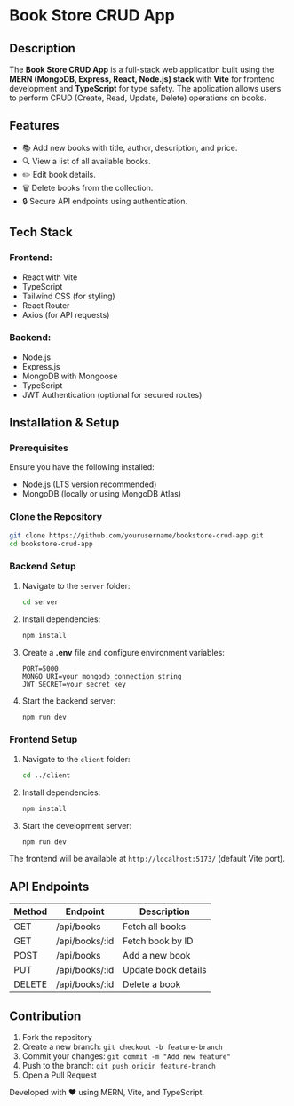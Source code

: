# Book Store CRUD App

## Description
The **Book Store CRUD App** is a full-stack web application built using the **MERN (MongoDB, Express, React, Node.js) stack** with **Vite** for frontend development and **TypeScript** for type safety. The application allows users to perform CRUD (Create, Read, Update, Delete) operations on books.

## Features
- 📚 Add new books with title, author, description, and price.
- 🔍 View a list of all available books.
- ✏️ Edit book details.
- 🗑️ Delete books from the collection.
- 🔒 Secure API endpoints using authentication.

## Tech Stack
### Frontend:
- React with Vite
- TypeScript
- Tailwind CSS (for styling)
- React Router
- Axios (for API requests)

### Backend:
- Node.js
- Express.js
- MongoDB with Mongoose
- TypeScript
- JWT Authentication (optional for secured routes)

## Installation & Setup
### Prerequisites
Ensure you have the following installed:
- Node.js (LTS version recommended)
- MongoDB (locally or using MongoDB Atlas)

### Clone the Repository
```sh
git clone https://github.com/yourusername/bookstore-crud-app.git
cd bookstore-crud-app
```

### Backend Setup
1. Navigate to the `server` folder:
   ```sh
   cd server
   ```
2. Install dependencies:
   ```sh
   npm install
   ```
3. Create a **.env** file and configure environment variables:
   ```env
   PORT=5000
   MONGO_URI=your_mongodb_connection_string
   JWT_SECRET=your_secret_key
   ```
4. Start the backend server:
   ```sh
   npm run dev
   ```

### Frontend Setup
1. Navigate to the `client` folder:
   ```sh
   cd ../client
   ```
2. Install dependencies:
   ```sh
   npm install
   ```
3. Start the development server:
   ```sh
   npm run dev
   ```

The frontend will be available at `http://localhost:5173/` (default Vite port).

## API Endpoints
| Method | Endpoint       | Description |
|--------|---------------|-------------|
| GET    | /api/books    | Fetch all books |
| GET    | /api/books/:id | Fetch book by ID |
| POST   | /api/books    | Add a new book |
| PUT    | /api/books/:id | Update book details |
| DELETE | /api/books/:id | Delete a book |

## Contribution
1. Fork the repository
2. Create a new branch: `git checkout -b feature-branch`
3. Commit your changes: `git commit -m "Add new feature"`
4. Push to the branch: `git push origin feature-branch`
5. Open a Pull Request

Developed with ❤️ using MERN, Vite, and TypeScript.

